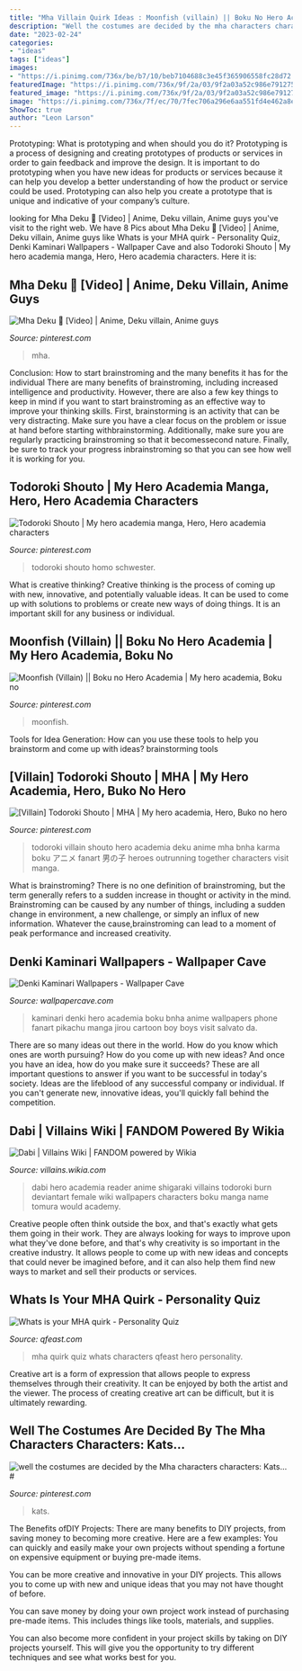 ```yaml
---
title: "Mha Villain Quirk Ideas : Moonfish (villain) || Boku No Hero Academia"
description: "Well the costumes are decided by the mha characters characters: kats… #"
date: "2023-02-24"
categories:
- "ideas"
tags: ["ideas"]
images:
- "https://i.pinimg.com/736x/be/b7/10/beb7104688c3e45f365906558fc28d72.jpg"
featuredImage: "https://i.pinimg.com/736x/9f/2a/03/9f2a03a52c986e79127546a72f3f9e38.jpg"
featured_image: "https://i.pinimg.com/736x/9f/2a/03/9f2a03a52c986e79127546a72f3f9e38.jpg"
image: "https://i.pinimg.com/736x/7f/ec/70/7fec706a296e6aa551fd4e462a8ed794.jpg"
ShowToc: true
author: "Leon Larson"
---
```



Prototyping: What is prototyping and when should you do it?
Prototyping is a process of designing and creating prototypes of products or services in order to gain feedback and improve the design. It is important to do prototyping when you have new ideas for products or services because it can help you develop a better understanding of how the product or service could be used. Prototyping can also help you create a prototype that is unique and indicative of your company’s culture.

	

		
looking for Mha Deku 🎋 [Video] | Anime, Deku villain, Anime guys you've visit to the right web. We have 8 Pics about Mha Deku 🎋 [Video] | Anime, Deku villain, Anime guys like Whats is your MHA quirk - Personality Quiz, Denki Kaminari Wallpapers - Wallpaper Cave and also Todoroki Shouto | My hero academia manga, Hero, Hero academia characters. Here it is:
		
    
## Mha Deku 🎋 [Video] | Anime, Deku Villain, Anime Guys

<img loading=lazy src="https://i.pinimg.com/736x/76/9e/e4/769ee4525649f99d486e0bb6e312766f.jpg" onerror="this.onerror=null;this.src='https://tse1.mm.bing.net/th?id=OIP.g3Vx0zn-3ORbeq0EyZdXTAHaJV&amp;pid=15.1';" alt="Mha Deku 🎋 [Video] | Anime, Deku villain, Anime guys">

_Source: pinterest.com_

>mha. 

	

Conclusion: How to start brainstroming and the many benefits it has for the individual
There are many benefits of brainstroming, including increased intelligence and productivity. However, there are also a few key things to keep in mind if you want to start brainstroming as an effective way to improve your thinking skills. First, brainstorming is an activity that can be very distracting. Make sure you have a clear focus on the problem or issue at hand before starting withbrainstorming. Additionally, make sure you are regularly practicing brainstroming so that it becomessecond nature. Finally, be sure to track your progress inbrainstroming so that you can see how well it is working for you.

    
## Todoroki Shouto | My Hero Academia Manga, Hero, Hero Academia Characters

<img loading=lazy src="https://i.pinimg.com/736x/7f/ec/70/7fec706a296e6aa551fd4e462a8ed794.jpg" onerror="this.onerror=null;this.src='https://tse3.mm.bing.net/th?id=OIP.iSImZkz5rVU5i1M37uqWcgHaKa&amp;pid=15.1';" alt="Todoroki Shouto | My hero academia manga, Hero, Hero academia characters">

_Source: pinterest.com_

>todoroki shouto homo schwester. 

	

What is creative thinking?
Creative thinking is the process of coming up with new, innovative, and potentially valuable ideas. It can be used to come up with solutions to problems or create new ways of doing things. It is an important skill for any business or individual.

    
## Moonfish (Villain) || Boku No Hero Academia | My Hero Academia, Boku No

<img loading=lazy src="https://i.pinimg.com/736x/be/b7/10/beb7104688c3e45f365906558fc28d72.jpg" onerror="this.onerror=null;this.src='https://tse2.mm.bing.net/th?id=OIP.zsPoio7s1g-syefoJnONZQHaHa&amp;pid=15.1';" alt="Moonfish (Villain) || Boku no Hero Academia | My hero academia, Boku no">

_Source: pinterest.com_

>moonfish. 

	

Tools for Idea Generation: How can you use these tools to help you brainstorm and come up with ideas?
brainstorming tools 
    
## [Villain] Todoroki Shouto | MHA | My Hero Academia, Hero, Buko No Hero

<img loading=lazy src="https://i.pinimg.com/736x/c7/44/f6/c744f6bcdb82896eb1764b2cd9e165c8.jpg?b=t" onerror="this.onerror=null;this.src='https://tse3.mm.bing.net/th?id=OIP.8_5LJ1ljn6rxCxwUr00rRwHaJ3&amp;pid=15.1';" alt="[Villain] Todoroki Shouto | MHA | My hero academia, Hero, Buko no hero">

_Source: pinterest.com_

>todoroki villain shouto hero academia deku anime mha bnha karma boku アニメ fanart 男の子 heroes outrunning together characters visit manga. 

	

What is brainstroming?
There is no one definition of brainstroming, but the term generally refers to a sudden increase in thought or activity in the mind. Brainstroming can be caused by any number of things, including a sudden change in environment, a new challenge, or simply an influx of new information. Whatever the cause,brainstroming can lead to a moment of peak performance and increased creativity.

    
## Denki Kaminari Wallpapers - Wallpaper Cave

<img loading=lazy src="https://wallpapercave.com/wp/wp3647604.jpg" onerror="this.onerror=null;this.src='https://tse2.mm.bing.net/th?id=OIP.WAIhh0ux0KuvmAreOPVrswHaKe&amp;pid=15.1';" alt="Denki Kaminari Wallpapers - Wallpaper Cave">

_Source: wallpapercave.com_

>kaminari denki hero academia boku bnha anime wallpapers phone fanart pikachu manga jirou cartoon boy boys visit salvato da. 

	

There are so many ideas out there in the world. How do you know which ones are worth pursuing? How do you come up with new ideas? And once you have an idea, how do you make sure it succeeds? These are all important questions to answer if you want to be successful in today's society. Ideas are the lifeblood of any successful company or individual. If you can't generate new, innovative ideas, you'll quickly fall behind the competition.

    
## Dabi | Villains Wiki | FANDOM Powered By Wikia

<img loading=lazy src="https://vignette.wikia.nocookie.net/villains/images/0/02/DabiSmashTap.jpg/revision/latest?cb=20180203071411" onerror="this.onerror=null;this.src='https://tse2.mm.bing.net/th?id=OIP.i0jMq3207FPWvqW_QE0YPAHaNK&amp;pid=15.1';" alt="Dabi | Villains Wiki | FANDOM powered by Wikia">

_Source: villains.wikia.com_

>dabi hero academia reader anime shigaraki villains todoroki burn deviantart female wiki wallpapers characters boku manga name tomura would academy. 

	

Creative people often think outside the box, and that's exactly what gets them going in their work. They are always looking for ways to improve upon what they've done before, and that's why creativity is so important in the creative industry. It allows people to come up with new ideas and concepts that could never be imagined before, and it can also help them find new ways to market and sell their products or services.

    
## Whats Is Your MHA Quirk - Personality Quiz

<img loading=lazy src="https://www.qfeast.com/imret/q/zr5FRh.jpeg" onerror="this.onerror=null;this.src='https://tse3.mm.bing.net/th?id=OIP.hqpwvOYM4EhWzqLXq7uKIgHaEM&amp;pid=15.1';" alt="Whats is your MHA quirk - Personality Quiz">

_Source: qfeast.com_

>mha quirk quiz whats characters qfeast hero personality. 

	

Creative art is a form of expression that allows people to express themselves through their creativity. It can be enjoyed by both the artist and the viewer. The process of creating creative art can be difficult, but it is ultimately rewarding.

    
## Well The Costumes Are Decided By The Mha Characters Characters: Kats… #

<img loading=lazy src="https://i.pinimg.com/736x/9f/2a/03/9f2a03a52c986e79127546a72f3f9e38.jpg" onerror="this.onerror=null;this.src='https://tse1.mm.bing.net/th?id=OIP.swoGzFZyXmh2BC57h6Z-YwHaMc&amp;pid=15.1';" alt="well the costumes are decided by the Mha characters characters: Kats… #">

_Source: pinterest.com_

>kats. 

	

The Benefits ofDIY Projects:
There are many benefits to DIY projects, from saving money to becoming more creative. Here are a few examples: 
You can quickly and easily make your own projects without spending a fortune on expensive equipment or buying pre-made items. 

You can be more creative and innovative in your DIY projects. This allows you to come up with new and unique ideas that you may not have thought of before. 

You can save money by doing your own project work instead of purchasing pre-made items. This includes things like tools, materials, and supplies. 

You can also become more confident in your project skills by taking on DIY projects yourself. This will give you the opportunity to try different techniques and see what works best for you.

